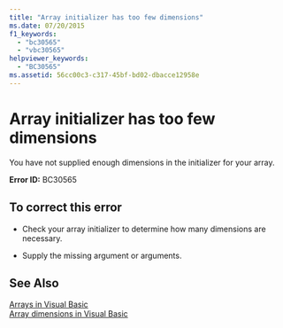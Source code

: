 ```yaml
---
title: "Array initializer has too few dimensions"
ms.date: 07/20/2015
f1_keywords: 
  - "bc30565"
  - "vbc30565"
helpviewer_keywords: 
  - "BC30565"
ms.assetid: 56cc00c3-c317-45bf-bd02-dbacce12958e
---
```

# Array initializer has too few dimensions
You have not supplied enough dimensions in the initializer for your array.  
  
 **Error ID:** BC30565  
  
## To correct this error  
  
- Check your array initializer to determine how many dimensions are necessary.  
  
- Supply the missing argument or arguments.  
  
## See Also  
 [Arrays in Visual Basic](~/docs/visual-basic/programming-guide/language-features/arrays/index.md)  
 [Array dimensions in Visual Basic](~/docs/visual-basic/programming-guide/language-features/arrays/array-dimensions.md)
